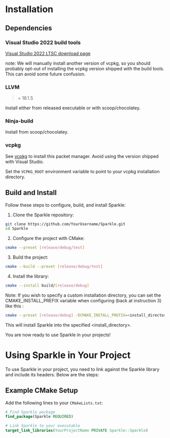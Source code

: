 # Installation

## Dependencies

### Visual Studio 2022 build tools

[Visual Studio 2022 LTSC download page](https://learn.microsoft.com/fr-fr/visualstudio/releases/2022/release-history#release-dates-and-build-numbers)

note: We will manually install another version of vcpkg, so you should probably opt-out of installing the vcpkg version shipped with the build tools. This can avoid some future confusion.

### LLVM

>= 18.1.5

Install either from released executable or with scoop/chocolatey.

### Ninja-build

Install from scoop/chocolatey.

### vcpkg

See [vcpkg](https://github.com/microsoft/vcpkg) to install this packet manager. Avoid using the version shipped with Visual Studio.

Set the `VCPKG_ROOT` environment variable to point to your vcpkg installation directory.

## Build and Install

Follow these steps to configure, build, and install Sparkle:

1. Clone the Sparkle repository:
```bash
git clone https://github.com/YourUsername/Sparkle.git
cd Sparkle
```

2. Configure the project with CMake:
```bash
cmake --preset [release/debug/test]
```

3. Build the project:
```bash
cmake --build --preset [release/debug/test]
```

4. Install the library:
```bash
cmake --install build/[release/debug]
```

Note: If you wish to specify a custom installation directory, you can set the CMAKE_INSTALL_PREFIX variable when configuring (back at instruction 3) like this :
```bash
cmake --preset [release/debug] -DCMAKE_INSTALL_PREFIX=<install_directory>
```
This will install Sparkle into the specified <install_directory>.

You are now ready to use Sparkle in your projects!

# Using Sparkle in Your Project

To use Sparkle in your project, you need to link against the Sparkle library and include its headers. Below are the steps:

## Example CMake Setup

Add the following lines to your `CMakeLists.txt`:

```cmake
# Find Sparkle package
find_package(Sparkle REQUIRED)

# Link Sparkle to your executable
target_link_libraries(YourProjectName PRIVATE Sparkle::Sparkle)
```
